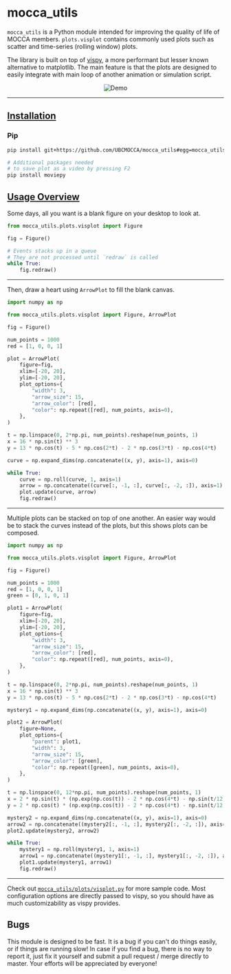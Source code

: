 # mocca_utils

`mocca_utils` is a Python module intended for improving the quality of life of MOCCA members.  `plots.visplot` contains commonly used plots such as scatter and time-series (rolling window) plots.

The library is built on top of [vispy](http://vispy.org/), a more performant but lesser known alternative to matplotlib.  The main feature is that the plots are designed to easily integrate with main loop of another animation or simulation script.

<p align="center">
    <img title="Demo" src="https://raw.githubusercontent.com/UBCMOCCA/mocca_utils/assets/assets/mocca_utils_demo.gif">
</p>

***

## [Installation](#installation)

### Pip

```bash
pip install git+https://github.com/UBCMOCCA/mocca_utils#egg=mocca_utils

# Additional packages needed
# to save plot as a video by pressing F2
pip install moviepy
```


## [Usage Overview](#usage-overview)

Some days, all you want is a blank figure on your desktop to look at.

```python
from mocca_utils.plots.visplot import Figure

fig = Figure()

# Events stacks up in a queue
# They are not processed until `redraw` is called
while True:    
    fig.redraw()
```

***

Then, draw a heart using `ArrowPlot` to fill the blank canvas.

```python
import numpy as np

from mocca_utils.plots.visplot import Figure, ArrowPlot

fig = Figure()

num_points = 1000
red = [1, 0, 0, 1]

plot = ArrowPlot(
    figure=fig,
    xlim=[-20, 20],
    ylim=[-20, 20],
    plot_options={
        "width": 3,
        "arrow_size": 15,
        "arrow_color": [red],
        "color": np.repeat([red], num_points, axis=0),
    },
)

t = np.linspace(0, 2*np.pi, num_points).reshape(num_points, 1)
x = 16 * np.sin(t) ** 3
y = 13 * np.cos(t) - 5 * np.cos(2*t) - 2 * np.cos(3*t) - np.cos(4*t)

curve = np.expand_dims(np.concatenate((x, y), axis=1), axis=0)

while True:
    curve = np.roll(curve, 1, axis=1)
    arrow = np.concatenate((curve[:, -1, :], curve[:, -2, :]), axis=1)
    plot.update(curve, arrow)
    fig.redraw()
```

***

Multiple plots can be stacked on top of one another.  An easier way would be to stack the curves instead of the plots, but this shows plots can be composed.

```python
import numpy as np

from mocca_utils.plots.visplot import Figure, ArrowPlot

fig = Figure()

num_points = 1000
red = [1, 0, 0, 1]
green = [0, 1, 0, 1]

plot1 = ArrowPlot(
    figure=fig,
    xlim=[-20, 20],
    ylim=[-20, 20],
    plot_options={
        "width": 3,
        "arrow_size": 15,
        "arrow_color": [red],
        "color": np.repeat([red], num_points, axis=0),
    },
)

t = np.linspace(0, 2*np.pi, num_points).reshape(num_points, 1)
x = 16 * np.sin(t) ** 3
y = 13 * np.cos(t) - 5 * np.cos(2*t) - 2 * np.cos(3*t) - np.cos(4*t)

mystery1 = np.expand_dims(np.concatenate((x, y), axis=1), axis=0)

plot2 = ArrowPlot(
    figure=None,
    plot_options={
        "parent": plot1,
        "width": 3,
        "arrow_size": 15,
        "arrow_color": [green],
        "color": np.repeat([green], num_points, axis=0),
    },
)

t = np.linspace(0, 12*np.pi, num_points).reshape(num_points, 1)
x = 2 * np.sin(t) * (np.exp(np.cos(t)) - 2 * np.cos(4*t) - np.sin(t/12) ** 5)
y = 2 * np.cos(t) * (np.exp(np.cos(t)) - 2 * np.cos(4*t) - np.sin(t/12) ** 5)

mystery2 = np.expand_dims(np.concatenate((x, y), axis=1), axis=0)
arrow2 = np.concatenate((mystery2[:, -1, :], mystery2[:, -2, :]), axis=1)
plot2.update(mystery2, arrow2)

while True:    
    mystery1 = np.roll(mystery1, 1, axis=1)
    arrow1 = np.concatenate((mystery1[:, -1, :], mystery1[:, -2, :]), axis=1)
    plot1.update(mystery1, arrow1)
    fig.redraw()
```

***

Check out [`mocca_utils/plots/visplot.py`](https://github.com/UBCMOCCA/mocca_utils/blob/master/mocca_utils/plots/visplot.py) for more sample code.  Most configuration options are directly passed to vispy, so you should have as much customizability as vispy provides.

## Bugs

This module is designed to be fast.  It is a bug if you can't do things easily, or if things are running slow!  In case if you find a bug, there is no way to report it, just fix it yourself and submit a pull request / merge directly to master.  Your efforts will be appreciated by everyone!
